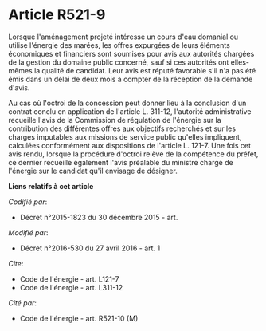 # Article R521-9

Lorsque l'aménagement projeté intéresse un cours d'eau domanial ou utilise l'énergie des marées, les offres expurgées de
leurs éléments économiques et financiers sont soumises pour avis aux autorités chargées de la gestion du domaine public
concerné, sauf si ces autorités ont elles-mêmes la qualité de candidat. Leur avis est réputé favorable s'il n'a pas été émis
dans un délai de deux mois à compter de la réception de la demande d'avis. 

Au cas où l'octroi de la concession peut donner lieu à la conclusion d'un contrat conclu en application de l'article L.
311-12, l'autorité administrative recueille l'avis de la Commission de régulation de l'énergie sur la contribution des
différentes offres aux objectifs recherchés et sur les charges imputables aux missions de service public qu'elles impliquent,
calculées conformément aux dispositions de l'article L. 121-7. Une fois cet avis rendu, lorsque la procédure d'octroi relève
de la compétence du préfet, ce dernier recueille également l'avis préalable du ministre chargé de l'énergie sur le candidat
qu'il envisage de désigner.

**Liens relatifs à cet article**

_Codifié par_:

  - Décret n°2015-1823 du 30 décembre 2015 - art.

_Modifié par_:

  - Décret n°2016-530 du 27 avril 2016 - art. 1

_Cite_:

  - Code de l'énergie - art. L121-7
  - Code de l'énergie - art. L311-12

_Cité par_:

  - Code de l'énergie - art. R521-10 (M)
